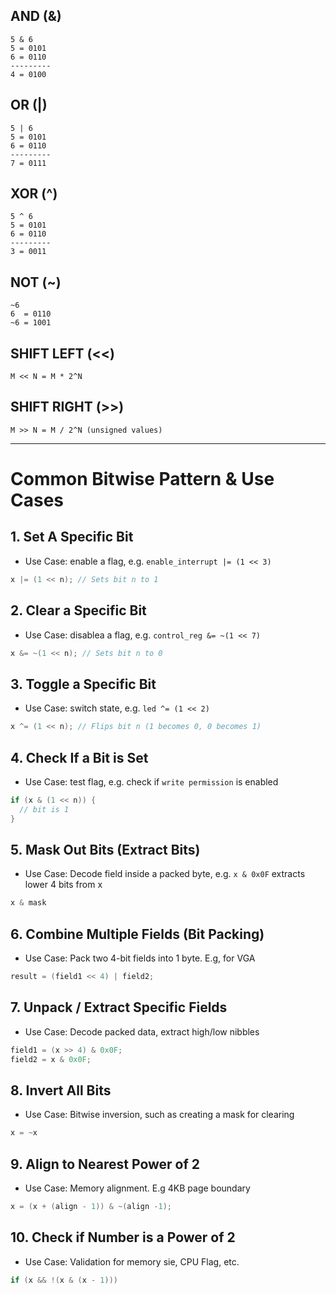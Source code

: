 ## AND (&)
```
5 & 6
5 = 0101
6 = 0110
---------
4 = 0100
```

## OR (|)
```
5 | 6
5 = 0101
6 = 0110
---------
7 = 0111
```

## XOR (^)
```
5 ^ 6
5 = 0101
6 = 0110
---------
3 = 0011
```

## NOT (~)
```
~6
6  = 0110
~6 = 1001
```

## SHIFT LEFT (<<) 
```
M << N = M * 2^N
```

## SHIFT RIGHT (>>)
```
M >> N = M / 2^N (unsigned values)
```

---
# Common Bitwise Pattern & Use Cases
## 1. Set A Specific Bit
- Use Case: enable a flag, e.g. `enable_interrupt |= (1 << 3)`
```c
x |= (1 << n); // Sets bit n to 1
```

## 2. Clear a Specific Bit
- Use Case: disablea a flag, e.g. `control_reg &= ~(1 << 7)`
```c
x &= ~(1 << n); // Sets bit n to 0
```

## 3. Toggle a Specific Bit
- Use Case: switch state, e.g. `led ^= (1 << 2)`
```c
x ^= (1 << n); // Flips bit n (1 becomes 0, 0 becomes 1)
```

## 4. Check If a Bit is Set
- Use Case: test flag, e.g. check if `write permission` is enabled
```c
if (x & (1 << n)) {
  // bit is 1
}
```

## 5. Mask Out Bits (Extract Bits)
- Use Case: Decode field inside a packed byte, e.g. `x & 0x0F` extracts lower 4 bits from x
```c
x & mask
```

## 6. Combine Multiple Fields (Bit Packing)
- Use Case: Pack two 4-bit fields into 1 byte. E.g, for VGA
```c
result = (field1 << 4) | field2;
```

## 7. Unpack / Extract Specific Fields
- Use Case: Decode packed data, extract high/low nibbles
```c
field1 = (x >> 4) & 0x0F;
field2 = x & 0x0F;
```

## 8. Invert All Bits
- Use Case: Bitwise inversion, such as creating a mask for clearing
```c
x = ~x
```

## 9. Align to Nearest Power of 2
- Use Case: Memory alignment. E.g 4KB page boundary
```c
x = (x + (align - 1)) & ~(align -1);
```

## 10. Check if Number is a Power of 2
- Use Case: Validation for memory sie, CPU Flag, etc.
```c
if (x && !(x & (x - 1)))
```
